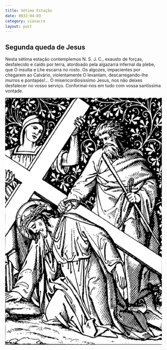 ```yaml
---
title: Sétima Estação
date: 0033-04-03
category: viasacra
layout: post
---
```


## Segunda queda de Jesus

Nesta sétima estação contemplemos N. S. J. C., exausto de forças, desfalecido e caído por terra, atordoado pela algazarra infernal da plebe, que O insulta e Lhe escarra no rosto. Os algozes, impacientes por chegarem ao Calvário, violentamente O levantam, descarregando-lhe murros e pontapés!... Ó misericordiosíssimo Jesus, nos não deixes desfalecer no vosso serviço. Conformai-nos em tudo com vossa santíssima vontade.

![estacao 7](/assets/img/station7.png)
